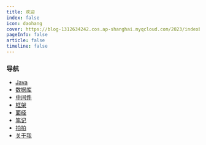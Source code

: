 ```yaml
---
title: 欢迎
index: false
icon: daohang
cover: https://blog-1312634242.cos.ap-shanghai.myqcloud.com/2023/indexbg.jpg
pageInfo: false
article: false
timeline: false
---
```

### 导航
- <HopeIcon icon="java"/> [Java](/java/)
- <HopeIcon icon="database"/> [数据库](/database/)
- <HopeIcon icon="middleware"/> [中间件](/middleware/)
- <HopeIcon icon="framework"/> [框架](/framework/)
- <HopeIcon icon="interview"/> [面经](/interview/)
- <HopeIcon icon="note"/> [笔记](/note/)
- <HopeIcon icon="photo"/> [拍拍](/photo/)
- <HopeIcon icon="aboutme"/> [关于我](/intro.md/)
